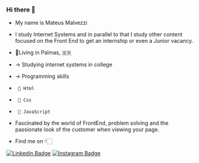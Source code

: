 ### Hi there 👋

+ My name is Mateus Malvezzi
+ I study Internet Systems and in parallel to that I study other content focused on the Front End to get an internship or even a Junior vacancy.  
+ 📌Living in Palmas, 🇧🇷
+ -> Studying internet systems in college
+ -> Programming skills
+      📍 Html
+      📍 Css
+      📍 JavaScript
+ Fascinated by the world of FrontEnd, problem solving and the passionate look of the customer when viewing your page.

+ Find me on 👇🏻

[![Linkedin Badge](https://img.shields.io/badge/-LinkedIn-blue?style=flat-square&logo=Linkedin&logoColor=white&link=https://www.linkedin.com/in/mateus-malvezzi-1a0913181/)](https://www.linkedin.com/in/mateus-malvezzi-1a0913181/) [![Instagram Badge](https://img.shields.io/badge/-Instagram-violet?style=flat-square&logo=Instagram&logoColor=white&link=https://www.instagram.com/mateusmalvezzi/)](https://www.instagram.com/mateusmalvezzi/)
